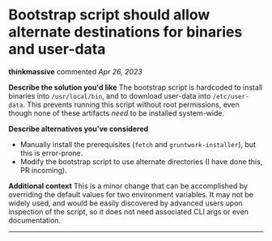 # Bootstrap script should allow alternate destinations for binaries and user-data

**thinkmassive** commented *Apr 26, 2023*

**Describe the solution you'd like**
The bootstrap script is hardcoded to install binaries into `/usr/local/bin`, and to download user-data into `/etc/user-data`. This prevents running this script without root permissions, even though none of these artifacts _need_ to be installed system-wide.

**Describe alternatives you've considered**
- Manually install the prerequisites (`fetch` and `gruntwork-installer`), but this is error-prone.
- Modify the bootstrap script to use alternate directories (I have done this, PR incoming).

**Additional context**
This is a minor change that can be accomplished by overriding the default values for two environment variables. It may not be widely used, and would be easily discovered by advanced users upon inspection of the script, so it does not need associated CLI args or even documentation.
<br />
***


